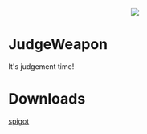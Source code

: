 
<p align="center">
<img src="https://i.imgur.com/FNp20Zb.png">
</p>

# JudgeWeapon
It's judgement time!

# Downloads
[spigot](https://www.spigotmc.org/resources/judge-weapon.82425/)
